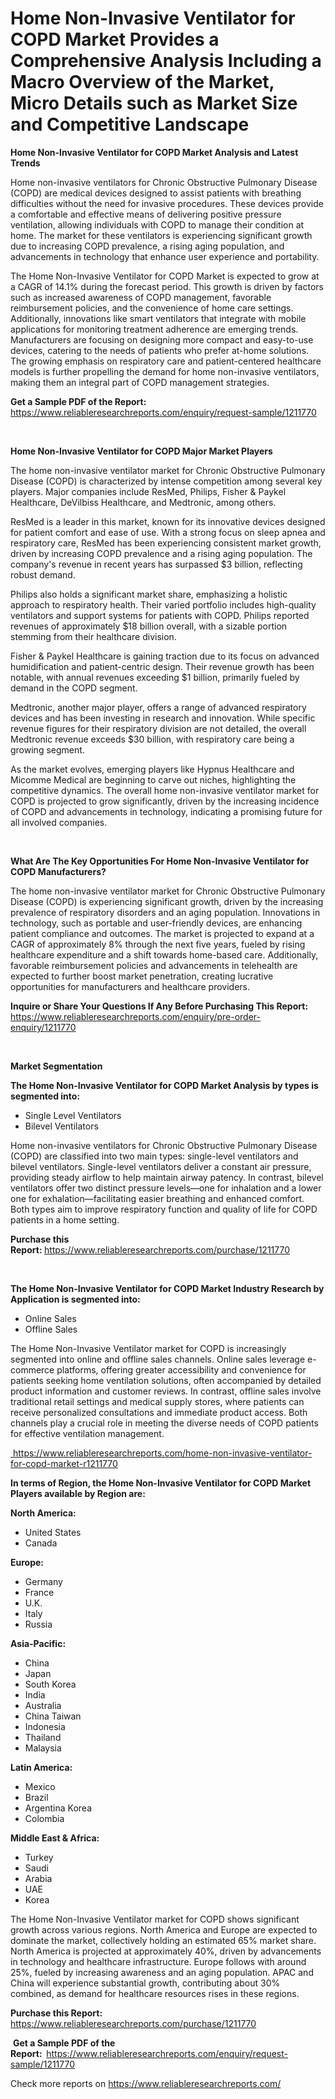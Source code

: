 <p><h1>Home Non-Invasive Ventilator for COPD Market Provides a Comprehensive Analysis Including a Macro Overview of the Market, Micro Details such as Market Size and Competitive Landscape</h1></p><p><strong>Home Non-Invasive Ventilator for COPD Market Analysis and Latest Trends</strong></p>
<p><p>Home non-invasive ventilators for Chronic Obstructive Pulmonary Disease (COPD) are medical devices designed to assist patients with breathing difficulties without the need for invasive procedures. These devices provide a comfortable and effective means of delivering positive pressure ventilation, allowing individuals with COPD to manage their condition at home. The market for these ventilators is experiencing significant growth due to increasing COPD prevalence, a rising aging population, and advancements in technology that enhance user experience and portability.</p><p>The Home Non-Invasive Ventilator for COPD Market is expected to grow at a CAGR of 14.1% during the forecast period. This growth is driven by factors such as increased awareness of COPD management, favorable reimbursement policies, and the convenience of home care settings. Additionally, innovations like smart ventilators that integrate with mobile applications for monitoring treatment adherence are emerging trends. Manufacturers are focusing on designing more compact and easy-to-use devices, catering to the needs of patients who prefer at-home solutions. The growing emphasis on respiratory care and patient-centered healthcare models is further propelling the demand for home non-invasive ventilators, making them an integral part of COPD management strategies.</p></p>
<p><strong>Get a Sample PDF of the Report:&nbsp;</strong> <a href="https://www.reliableresearchreports.com/enquiry/request-sample/1211770?utm_campaign=2734&utm_medium=2&utm_source=Github&utm_content=ia&utm_term=24032025&utm_id=home-non-invasive-ventilator-for-copd">https://www.reliableresearchreports.com/enquiry/request-sample/1211770</a></p>
<p>&nbsp;</p>
<p><strong>Home Non-Invasive Ventilator for COPD Major Market Players</strong></p>
<p><p>The home non-invasive ventilator market for Chronic Obstructive Pulmonary Disease (COPD) is characterized by intense competition among several key players. Major companies include ResMed, Philips, Fisher & Paykel Healthcare, DeVilbiss Healthcare, and Medtronic, among others.</p><p>ResMed is a leader in this market, known for its innovative devices designed for patient comfort and ease of use. With a strong focus on sleep apnea and respiratory care, ResMed has been experiencing consistent market growth, driven by increasing COPD prevalence and a rising aging population. The company's revenue in recent years has surpassed $3 billion, reflecting robust demand.</p><p>Philips also holds a significant market share, emphasizing a holistic approach to respiratory health. Their varied portfolio includes high-quality ventilators and support systems for patients with COPD. Philips reported revenues of approximately $18 billion overall, with a sizable portion stemming from their healthcare division.</p><p>Fisher & Paykel Healthcare is gaining traction due to its focus on advanced humidification and patient-centric design. Their revenue growth has been notable, with annual revenues exceeding $1 billion, primarily fueled by demand in the COPD segment.</p><p>Medtronic, another major player, offers a range of advanced respiratory devices and has been investing in research and innovation. While specific revenue figures for their respiratory division are not detailed, the overall Medtronic revenue exceeds $30 billion, with respiratory care being a growing segment.</p><p>As the market evolves, emerging players like Hypnus Healthcare and Micomme Medical are beginning to carve out niches, highlighting the competitive dynamics. The overall home non-invasive ventilator market for COPD is projected to grow significantly, driven by the increasing incidence of COPD and advancements in technology, indicating a promising future for all involved companies.</p></p>
<p>&nbsp;</p>
<p><strong>What Are The Key Opportunities For Home Non-Invasive Ventilator for COPD Manufacturers?</strong></p>
<p><p>The home non-invasive ventilator market for Chronic Obstructive Pulmonary Disease (COPD) is experiencing significant growth, driven by the increasing prevalence of respiratory disorders and an aging population. Innovations in technology, such as portable and user-friendly devices, are enhancing patient compliance and outcomes. The market is projected to expand at a CAGR of approximately 8% through the next five years, fueled by rising healthcare expenditure and a shift towards home-based care. Additionally, favorable reimbursement policies and advancements in telehealth are expected to further boost market penetration, creating lucrative opportunities for manufacturers and healthcare providers.</p></p>
<p><strong>Inquire or Share Your Questions If Any Before Purchasing This Report:</strong> <a href="https://www.reliableresearchreports.com/enquiry/pre-order-enquiry/1211770?utm_campaign=2734&utm_medium=2&utm_source=Github&utm_content=ia&utm_term=24032025&utm_id=home-non-invasive-ventilator-for-copd">https://www.reliableresearchreports.com/enquiry/pre-order-enquiry/1211770</a></p>
<p>&nbsp;</p>
<p><strong>Market Segmentation</strong></p>
<p><strong>The Home Non-Invasive Ventilator for COPD Market Analysis by types is segmented into:</strong></p>
<p><ul><li>Single Level Ventilators</li><li>Bilevel Ventilators</li></ul></p>
<p><p>Home non-invasive ventilators for Chronic Obstructive Pulmonary Disease (COPD) are classified into two main types: single-level ventilators and bilevel ventilators. Single-level ventilators deliver a constant air pressure, providing steady airflow to help maintain airway patency. In contrast, bilevel ventilators offer two distinct pressure levels—one for inhalation and a lower one for exhalation—facilitating easier breathing and enhanced comfort. Both types aim to improve respiratory function and quality of life for COPD patients in a home setting.</p></p>
<p><strong>Purchase this Report:&nbsp;</strong><a href="https://www.reliableresearchreports.com/purchase/1211770?utm_campaign=2734&utm_medium=2&utm_source=Github&utm_content=ia&utm_term=24032025&utm_id=home-non-invasive-ventilator-for-copd">https://www.reliableresearchreports.com/purchase/1211770</a></p>
<p>&nbsp;</p>
<p><strong>The Home Non-Invasive Ventilator for COPD Market Industry Research by Application is segmented into:</strong></p>
<p><ul><li>Online Sales</li><li>Offline Sales</li></ul></p>
<p><p>The Home Non-Invasive Ventilator market for COPD is increasingly segmented into online and offline sales channels. Online sales leverage e-commerce platforms, offering greater accessibility and convenience for patients seeking home ventilation solutions, often accompanied by detailed product information and customer reviews. In contrast, offline sales involve traditional retail settings and medical supply stores, where patients can receive personalized consultations and immediate product access. Both channels play a crucial role in meeting the diverse needs of COPD patients for effective ventilation management.</p></p>
<p><a href="https://www.reliableresearchreports.com/home-non-invasive-ventilator-for-copd-market-r1211770?utm_campaign=2734&utm_medium=2&utm_source=Github&utm_content=ia&utm_term=24032025&utm_id=home-non-invasive-ventilator-for-copd">&nbsp;https://www.reliableresearchreports.com/home-non-invasive-ventilator-for-copd-market-r1211770</a></p>
<p><strong>In terms of Region, the Home Non-Invasive Ventilator for COPD Market Players available by Region are:</strong></p>
<p>
    <p> <strong> North America: </strong>
        <ul>
            <li>United States</li>
            <li>Canada</li>
        </ul>
        </p> 
    <p> <strong> Europe: </strong>
        <ul>
            <li>Germany</li>
            <li>France</li>
            <li>U.K.</li>
            <li>Italy</li>
            <li>Russia</li>
        </ul>
        </p> 
    <p> <strong> Asia-Pacific: </strong>
        <ul>
            <li>China</li>
            <li>Japan</li>
            <li>South Korea</li>
            <li>India</li>
            <li>Australia</li>
            <li>China Taiwan</li>
            <li>Indonesia</li>
            <li>Thailand</li>
            <li>Malaysia</li>
        </ul>
        </p> 
    <p> <strong> Latin America: </strong>
        <ul>
            <li>Mexico</li>
            <li>Brazil</li>
            <li>Argentina Korea</li>
            <li>Colombia</li>
        </ul>
        </p> 
    <p> <strong> Middle East & Africa: </strong>
        <ul>
            <li>Turkey</li>
            <li>Saudi</li>
            <li>Arabia</li>
            <li>UAE</li>
            <li>Korea</li>
        </ul>
    </p>
    </p>
<p><p>The Home Non-Invasive Ventilator market for COPD shows significant growth across various regions. North America and Europe are expected to dominate the market, collectively holding an estimated 65% market share. North America is projected at approximately 40%, driven by advancements in technology and healthcare infrastructure. Europe follows with around 25%, fueled by increasing awareness and an aging population. APAC and China will experience substantial growth, contributing about 30% combined, as demand for healthcare resources rises in these regions.</p></p>
<p><strong>Purchase this Report: </strong><a href="https://www.reliableresearchreports.com/purchase/1211770?utm_campaign=2734&utm_medium=2&utm_source=Github&utm_content=ia&utm_term=24032025&utm_id=home-non-invasive-ventilator-for-copd">https://www.reliableresearchreports.com/purchase/1211770</a></p>
<p>&nbsp;<strong>Get a Sample PDF of the Report:&nbsp;&nbsp;</strong><a href="https://www.reliableresearchreports.com/enquiry/request-sample/1211770?utm_campaign=2734&utm_medium=2&utm_source=Github&utm_content=ia&utm_term=24032025&utm_id=home-non-invasive-ventilator-for-copd">https://www.reliableresearchreports.com/enquiry/request-sample/1211770</a></p>
<p><strong></strong></p>
<p>Check more reports on <a href="https://www.reliableresearchreports.com/?utm_campaign=2734&utm_medium=2&utm_source=Github&utm_content=ia&utm_term=24032025&utm_id=home-non-invasive-ventilator-for-copd">https://www.reliableresearchreports.com/</a></p>